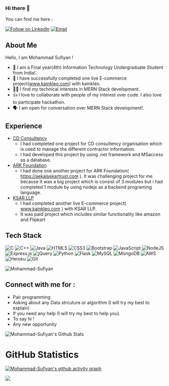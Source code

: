 ### Hi there 👋


<!-- Mohammad-Sufiyan's readme.md file -->

You can find me here :
<p align="left">
  <a href="https://www.linkedin.com/in/mohammad-sufiyan-974520172/"><img title="Follow on LinkedIn" src="https://img.shields.io/badge/LinkedIn-0077B5?style=for-the-badge&logo=linkedin&logoColor=white"/></a>
  <a href="mailto:mdsufiyanidrisi786@gmail.com"><img title="Email" src="https://img.shields.io/badge/Gmail-D14836?style=for-the-badge&logo=gmail&logoColor=white"/></a>

## About Me
Hello, I am Mohammad Sufiyan !
- 🔭 I am a Final year(4th) Information Technology Undergraduate Student from India!.
- 🌱 I have successfully completed one live E-commerce project(www.kainkleo.com) with kainkleo.
- 👩‍💻 I find my technical interests in MERN Stack development. 
- 👍 I love to collaborate with people of my interest over code. I also love to participate hackathon. 
- 🗣️ I am open for conversation over MERN Stack development!. 

## Experience 
 - [CD Consultency]() 
    - I had completed one project for CD consultency organisation which is used to manage the different contractor information.
    - I had developed this project by using .net framework and MSaccess as a database.
 - [ARK Foundation]() 
    -  I had done one another project for ARK Foundation( https://aekalsekartrust.com ). It was challenging project for me because It was a big project which is consist of 3 modules but i had completed 1 module by using nodejs as a backend programing language.
 - [KSAR LLP](https://ksarllp.com/)
    - I had completed another live E-commerce project( www.kainkleo.com ) with KSAR LLP.
    - It was paid project which includes similar functionality like amazon and Flipkart
 
## Tech Stack

![C](https://img.shields.io/badge/c-%2300599C.svg?style=for-the-badge&logo=c&logoColor=white)
![C++](https://img.shields.io/badge/c++-%2300599C.svg?style=for-the-badge&logo=c%2B%2B&logoColor=white)
![Java](https://img.shields.io/badge/java-%23ED8B00.svg?style=for-the-badge&logo=java&logoColor=white)
![HTML5](https://img.shields.io/badge/html5-%23E34F26.svg?style=for-the-badge&logo=html5&logoColor=white)
![CSS3](https://img.shields.io/badge/css3-%231572B6.svg?style=for-the-badge&logo=css3&logoColor=white)
![Bootstrap](https://img.shields.io/badge/bootstrap-%23563D7C.svg?style=for-the-badge&logo=bootstrap&logoColor=white)
![JavaScript](https://img.shields.io/badge/javascript-%23323330.svg?style=for-the-badge&logo=javascript&logoColor=%23F7DF1E)
![NodeJS](https://img.shields.io/badge/node.js-6DA55F?style=for-the-badge&logo=node.js&logoColor=white)
![Express.js](https://img.shields.io/badge/express.js-%23404d59.svg?style=for-the-badge&logo=express&logoColor=%2361DAFB)
![jQuery](https://img.shields.io/badge/jquery-%230769AD.svg?style=for-the-badge&logo=jquery&logoColor=white)
![Python](https://img.shields.io/badge/python-3670A0?style=for-the-badge&logo=python&logoColor=ffdd54)
![Flask](https://img.shields.io/badge/flask-%23000.svg?style=for-the-badge&logo=flask&logoColor=white)
![MySQL](https://img.shields.io/badge/mysql-%2300f.svg?style=for-the-badge&logo=mysql&logoColor=white)
![MongoDB](https://img.shields.io/badge/MongoDB-%234ea94b.svg?style=for-the-badge&logo=mongodb&logoColor=white)
![AWS](https://img.shields.io/badge/AWS-%23FF9900.svg?style=for-the-badge&logo=amazon-aws&logoColor=white)
![Heroku](https://img.shields.io/badge/heroku-%23430098.svg?style=for-the-badge&logo=heroku&logoColor=white)
![Git](https://img.shields.io/badge/git-%23F05033.svg?style=for-the-badge&logo=git&logoColor=white)
<p align="left"> 
<img src="https://komarev.com/ghpvc/?username=Mohammad-SufiyanE&label=Views&color=blue&style=plastic" alt="Mohammad-Sufiyan" />
 </p>

## Connect with me for :
  - Pair programming
  - Asking about any Data strcuture or algorithm (I will try my best to explain)
  - If you need any help (I will try my best to help you).
  - To say hi !
  - Any new opportunity 
  

![Mohammad-Sufiyan's Github Stats](https://github-readme-stats.anuraghazra1.vercel.app/api?username=Mohammad-Sufiyan&show_icons=true&include_all_commits=true&theme=radical)

<h1 align="left">GitHub Statistics</h1>

[![Mohammad-Sufiyan's github activity graph](https://activity-graph.herokuapp.com/graph?username=Mohammad-Sufiyan&theme=github)](https://github.com/ashutosh00710/github-readme-activity-graph)


<a href="https://github.com/Mohammad-Sufiyan">
  <img align="center" src="https://github-readme-stats.vercel.app/api/top-langs/?username=Mohammad-Sufiyan&theme=tokyonight&layout=compact&" />
</a>
</p>
